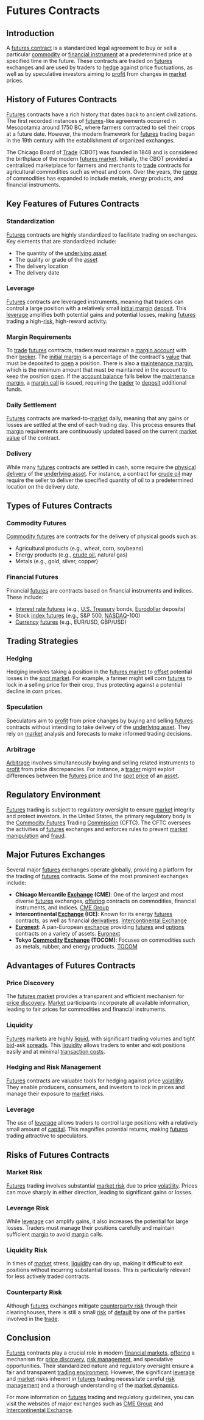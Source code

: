 # Futures Contracts

## Introduction

A [futures contract](../f/futures_contract.md) is a standardized legal agreement to buy or sell a particular [commodity](../c/commodity.md) or [financial instrument](../f/financial_instrument.md) at a predetermined price at a specified time in the future. These contracts are traded on [futures](../f/futures.md) exchanges and are used by traders to [hedge](../h/hedge.md) against price fluctuations, as well as by speculative investors aiming to [profit](../p/profit.md) from changes in [market](../m/market.md) prices.

## History of Futures Contracts

[Futures](../f/futures.md) contracts have a rich history that dates back to ancient civilizations. The first recorded instances of [futures](../f/futures.md)-like agreements occurred in Mesopotamia around 1750 BC, where farmers contracted to sell their crops at a future date. However, the modern framework for [futures](../f/futures.md) trading began in the 19th century with the establishment of organized exchanges.

The Chicago Board of [Trade](../t/trade.md) (CBOT) was founded in 1848 and is considered the birthplace of the modern [futures market](../f/futures_market.md). Initially, the CBOT provided a centralized marketplace for farmers and merchants to [trade](../t/trade.md) contracts for agricultural commodities such as wheat and corn. Over the years, the [range](../r/range.md) of commodities has expanded to include metals, energy products, and financial instruments.

## Key Features of Futures Contracts

### Standardization

[Futures](../f/futures.md) contracts are highly standardized to facilitate trading on exchanges. Key elements that are standardized include:
- The quantity of the [underlying asset](../u/underlying_asset.md)
- The quality or grade of the [asset](../a/asset.md)
- The delivery location
- The delivery date

### Leverage

[Futures](../f/futures.md) contracts are leveraged instruments, meaning that traders can control a large position with a relatively small [initial margin](../i/initial_margin.md) [deposit](../d/deposit.md). This [leverage](../l/leverage.md) amplifies both potential gains and potential losses, making [futures](../f/futures.md) trading a high-[risk](../r/risk.md), high-reward activity.

### Margin Requirements

To [trade](../t/trade.md) [futures](../f/futures.md) contracts, traders must maintain a [margin account](../m/margin_account.md) with their [broker](../b/broker.md). The [initial margin](../i/initial_margin.md) is a percentage of the contract's [value](../v/value.md) that must be deposited to [open](../o/open.md) a position. There is also a [maintenance margin](../m/maintenance_margin.md), which is the minimum amount that must be maintained in the account to keep the position [open](../o/open.md). If the [account balance](../a/account_balance.md) falls below the [maintenance margin](../m/maintenance_margin.md), a [margin call](../m/margin_call.md) is issued, requiring the [trader](../t/trader.md) to [deposit](../d/deposit.md) additional funds.

### Daily Settlement

[Futures](../f/futures.md) contracts are marked-to-[market](../m/market.md) daily, meaning that any gains or losses are settled at the end of each trading day. This process ensures that [margin](../m/margin.md) requirements are continuously updated based on the current [market value](../m/market_value.md) of the contract.

### Delivery

While many [futures](../f/futures.md) contracts are settled in cash, some require the [physical delivery](../p/physical_delivery_in_trading.md) of the [underlying asset](../u/underlying_asset.md). For instance, a contract for [crude oil](../c/crude_oil.md) may require the seller to deliver the specified quantity of oil to a predetermined location on the delivery date.

## Types of Futures Contracts

### Commodity Futures

[Commodity futures](../c/commodity_futures.md) are contracts for the delivery of physical goods such as:
- Agricultural products (e.g., wheat, corn, soybeans)
- Energy products (e.g., [crude oil](../c/crude_oil.md), natural gas)
- Metals (e.g., gold, silver, copper)

### Financial Futures

Financial [futures](../f/futures.md) are contracts based on financial instruments and indices. These include:
- [Interest rate futures](../i/interest_rate_futures.md) (e.g., [U.S. Treasury](../u/u.s._treasury.md) bonds, [Eurodollar](../e/eurodollar.md) deposits)
- Stock [index futures](../i/index_futures.md) (e.g., S&P 500, [NASDAQ](../n/nasdaq.md)-100)
- [Currency](../c/currency.md) [futures](../f/futures.md) (e.g., EUR/USD, GBP/USD)

## Trading Strategies

### Hedging

Hedging involves taking a position in the [futures market](../f/futures_market.md) to [offset](../o/offset.md) potential losses in the [spot market](../s/spot_market.md). For example, a farmer might sell corn [futures](../f/futures.md) to lock in a selling price for their crop, thus protecting against a potential decline in corn prices.

### Speculation

Speculators aim to [profit](../p/profit.md) from price changes by buying and selling [futures](../f/futures.md) contracts without intending to take delivery of the [underlying asset](../u/underlying_asset.md). They rely on [market](../m/market.md) analysis and forecasts to make informed trading decisions.

### Arbitrage

[Arbitrage](../a/arbitrage.md) involves simultaneously buying and selling related instruments to [profit](../p/profit.md) from price discrepancies. For instance, a [trader](../t/trader.md) might exploit differences between the [futures](../f/futures.md) price and the [spot price](../s/spot_price.md) of an [asset](../a/asset.md).

## Regulatory Environment

[Futures](../f/futures.md) trading is subject to regulatory oversight to ensure [market](../m/market.md) integrity and protect investors. In the United States, the primary regulatory body is the [Commodity Futures](../c/commodity_futures.md) Trading [Commission](../c/commission.md) (CFTC). The CFTC oversees the activities of [futures](../f/futures.md) exchanges and enforces rules to prevent [market manipulation](../m/market_manipulation.md) and [fraud](../f/fraud.md).

## Major Futures Exchanges

Several major [futures](../f/futures.md) exchanges operate globally, providing a platform for the trading of [futures](../f/futures.md) contracts. Some of the most prominent exchanges include:

- **Chicago Mercantile [Exchange](../e/exchange.md) (CME)**: One of the largest and most diverse [futures](../f/futures.md) exchanges, [offering](../o/offering.md) contracts on commodities, financial instruments, and indices. [CME Group](https://www.cmegroup.com)
- **Intercontinental [Exchange](../e/exchange.md) (ICE)**: Known for its energy [futures](../f/futures.md) contracts, as well as financial [derivatives](../d/derivatives.md). [Intercontinental Exchange](https://www.theice.com)
- **[Euronext](../e/euronext.md)**: A pan-European [exchange](../e/exchange.md) providing [futures](../f/futures.md) and [options](../o/options.md) contracts on a variety of assets. [Euronext](https://www.euronext.com)
- **Tokyo [Commodity](../c/commodity.md) [Exchange](../e/exchange.md) (TOCOM)**: Focuses on commodities such as metals, rubber, and energy products. [TOCOM](https://www.tocom.or.jp)

## Advantages of Futures Contracts

### Price Discovery

The [futures market](../f/futures_market.md) provides a transparent and efficient mechanism for [price discovery](../p/price_discovery.md). [Market](../m/market.md) participants incorporate all available information, leading to fair prices for commodities and financial instruments.

### Liquidity

[Futures](../f/futures.md) markets are highly [liquid](../l/liquid.md), with significant trading volumes and tight [bid](../b/bid.md)-ask [spreads](../s/spreads.md). This [liquidity](../l/liquidity.md) allows traders to enter and exit positions easily and at minimal [transaction costs](../t/transaction_costs.md).

### Hedging and Risk Management

[Futures](../f/futures.md) contracts are valuable tools for hedging against price [volatility](../v/volatility.md). They enable producers, consumers, and investors to lock in prices and manage their exposure to [market](../m/market.md) risks.

### Leverage

The use of [leverage](../l/leverage.md) allows traders to control large positions with a relatively small amount of [capital](../c/capital.md). This magnifies potential returns, making [futures](../f/futures.md) trading attractive to speculators.

## Risks of Futures Contracts

### Market Risk

[Futures](../f/futures.md) trading involves substantial [market risk](../m/market_risk.md) due to price [volatility](../v/volatility.md). Prices can move sharply in either direction, leading to significant gains or losses.

### Leverage Risk

While [leverage](../l/leverage.md) can amplify gains, it also increases the potential for large losses. Traders must manage their positions carefully and maintain sufficient [margin](../m/margin.md) to avoid [margin](../m/margin.md) calls.

### Liquidity Risk

In times of [market](../m/market.md) stress, [liquidity](../l/liquidity.md) can dry up, making it difficult to exit positions without incurring substantial losses. This is particularly relevant for less actively traded contracts.

### Counterparty Risk

Although [futures](../f/futures.md) exchanges mitigate [counterparty risk](../c/counterparty_risk.md) through their clearinghouses, there is still a small [risk](../r/risk.md) of [default](../d/default.md) by one of the parties involved in the [trade](../t/trade.md).

## Conclusion

[Futures](../f/futures.md) contracts play a crucial role in modern [financial markets](../f/financial_market.md), [offering](../o/offering.md) a mechanism for [price discovery](../p/price_discovery.md), [risk management](../r/risk_management.md), and speculative opportunities. Their standardized nature and regulatory oversight ensure a fair and transparent [trading environment](../t/trading_environment.md). However, the significant [leverage](../l/leverage.md) and [market](../m/market.md) risks inherent in [futures](../f/futures.md) trading necessitate careful [risk management](../r/risk_management.md) and a thorough understanding of the [market dynamics](../m/market_dynamics.md).

For more information on [futures](../f/futures.md) trading and regulatory guidelines, you can visit the websites of major exchanges such as [CME Group](https://www.cmegroup.com) and [Intercontinental Exchange](https://www.theice.com).
